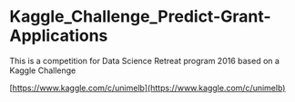 # Kaggle_Challenge_Predict-Grant-Applications

This is a competition for Data Science Retreat program 2016 based on a Kaggle Challenge

[https://www.kaggle.com/c/unimelb](https://www.kaggle.com/c/unimelb)